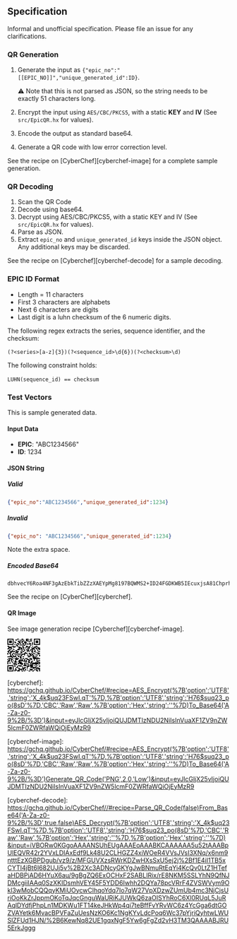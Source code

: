 ## Specification

Informal and unofficial specification. Please file an issue for any clarifications.

### QR Generation

1. Generate the input as `{"epic_no":"[[EPIC_NO]]","unique_generated_id":ID}`. 
	
	⚠️ Note that this is not parsed as JSON, so the string needs
to be exactly 51 characters long.
2. Encrypt the input using `AES/CBC/PKCS5`, with a static **KEY** and **IV** (See `src/EpicQR.hx` for values).
3. Encode the output as standard base64.
4. Generate a QR code with low error correction level.

See the recipe on [CyberChef][cyberchef-image] for a complete sample generation.

### QR Decoding

1. Scan the QR Code
2. Decode using base64.
3. Decrypt using AES/CBC/PKCS5, with a static KEY and IV (See `src/EpicQR.hx` for values).
4. Parse as JSON.
5. Extract `epic_no` and `unique_generated_id` keys inside the JSON object. Any additional keys may be discarded.

See the recipe on [Cyberchef][cyberchef-decode] for a sample decoding.

### EPIC ID Format

- Length = 11 characters
- First 3 characters are alphabets
- Next 6 characters are digits
- Last digit is a luhn checksum of the 6 numeric digits.

The following regex extracts the series, sequence identifier, and the checksum: 
```regex
(?<series>[a-z]{3})(?<sequence_id>\d{6})(?<checksum>\d)
```

The following constraint holds:

`LUHN(sequence_id) == checksum`


### Test Vectors

This is sample generated data.

#### Input Data

- **EPIC**: "ABC1234566"
- **ID**: 1234

#### JSON String

##### Valid

```json
{"epic_no":"ABC1234566","unique_generated_id":1234}
```

##### Invalid

```json
{"epic_no": "ABC1234566","unique_generated_id":1234}
```

Note the extra space.

##### Encoded Base64

```text
dbhvecY6Roa4NF3gAzEbkTibZZzXAEYpMg8197BQWMS2+ID24FGDKWB5IEcuxjsA81ChprhSO3EsjKMRDbBWLg==
```

See the recipe on [CyberChef][cyberchef].

#### QR Image

See image generation recipe [Cyberchef][cyberchef-image].

[![QR Image for test](test/ABC1234566.png)](test/ABC1234566.png)

[cyberchef]: https://gchq.github.io/CyberChef/#recipe=AES_Encrypt(%7B'option':'UTF8','string':'X_4k$uq23FSwI.qT'%7D,%7B'option':'UTF8','string':'H76$suq23_po(8sD'%7D,'CBC','Raw','Raw',%7B'option':'Hex','string':''%7D)To_Base64('A-Za-z0-9%2B/%3D')&input=eyJlcGljX25vIjoiQUJDMTIzNDU2NiIsInVuaXF1ZV9nZW5lcmF0ZWRfaWQiOjEyMzR9

[cyberchef-image]: https://gchq.github.io/CyberChef/#recipe=AES_Encrypt(%7B'option':'UTF8','string':'X_4k$uq23FSwI.qT'%7D,%7B'option':'UTF8','string':'H76$suq23_po(8sD'%7D,'CBC','Raw','Raw',%7B'option':'Hex','string':''%7D)To_Base64('A-Za-z0-9%2B/%3D')Generate_QR_Code('PNG',2,0,'Low')&input=eyJlcGljX25vIjoiQUJDMTIzNDU2NiIsInVuaXF1ZV9nZW5lcmF0ZWRfaWQiOjEyMzR9

[cyberchef-decode]: https://gchq.github.io/CyberChef//#recipe=Parse_QR_Code(false)From_Base64('A-Za-z0-9%2B/%3D',true,false)AES_Decrypt(%7B'option':'UTF8','string':'X_4k$uq23FSwI.qT'%7D,%7B'option':'UTF8','string':'H76$suq23_po(8sD'%7D,'CBC','Raw','Raw',%7B'option':'Hex','string':''%7D,%7B'option':'Hex','string':''%7D)&input=iVBORw0KGgoAAAANSUhEUgAAAEoAAABKCAAAAAA5u52tAAABpUlEQVR42r2YVxLDIAxEdf9Lk48U2CLHGZZ4xiWOeR4VVsJVsI3XNq/x6nm9ntttEzXGBPDgub/vz9/z/MFGUVXzsRWrKDZwHXsSxU5ej2j%2Bf1E4iI1TB5xCYTI4jBt6I682UJj5v%2B2Xc3ADNcyGKYgJwBNmuRtEqYi4KcQv0LtZ1HTefaHDBPjAD6HYuX6au/9gBgZQ6ExOCHxF2SABLIRix/rE8NKM5SSLYhN9QfNJDMcgiiIAAq0SzXKIDsmhVEY45F5YDD6Iwhh2DQYa78pcVRrF4ZVSWVym9Okl3wMobCQQqyKMiUOycwClhqoYdq7Io7qW27VpXDzwZUmUb4mc3NjCjsUriOoKkZrJppmOKoTqJqcGnguWaURiKJUWkQ6zaOISYhRoC6Xl0RUqL5JuRAqlDYdfjPhpLn1MDKWu1FT14keJHkWp4qi7teBffFvYRvWC6z4YcGga6dtGOZVAYetk6MvacBPVFaZuUesNzKO6Kc1NgKYvLdcPoq6Wc37pYjriQyhtwLWUSlZFUd1HJN/%2B6KewNq82UE1gqxNgF5Yw6gFgZd2vH3TM3QAAAABJRU5ErkJggg